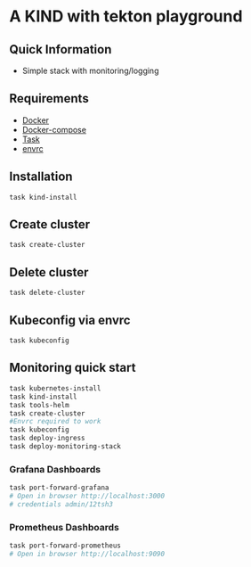 # A KIND with tekton playground

## Quick Information

- Simple stack with monitoring/logging

## Requirements

- [Docker](https://www.docker.com/)
- [Docker-compose](https://docs.docker.com/compose/)
- [Task](https://taskfile.dev)
- [envrc](https://direnv.net/)

## Installation

`task kind-install`

## Create cluster

`task create-cluster`

## Delete cluster

`task delete-cluster`

## Kubeconfig via envrc

`task kubeconfig`

## Monitoring quick start

```bash
task kubernetes-install
task kind-install
task tools-helm
task create-cluster
#Envrc required to work
task kubeconfig
task deploy-ingress
task deploy-monitoring-stack
```

### Grafana Dashboards

```bash
task port-forward-grafana
# Open in browser http://localhost:3000
# credentials admin/12tsh3
```


### Prometheus Dashboards

```bash
task port-forward-prometheus
# Open in browser http://localhost:9090
```

